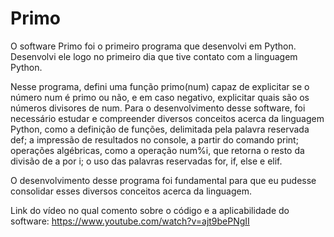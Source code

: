 # Primo

O software Primo foi o primeiro programa que desenvolvi em Python. Desenvolvi ele logo no primeiro dia que tive contato com a linguagem Python.

Nesse programa, defini uma função primo(num) capaz de explicitar se o número  num é primo ou não, e em caso negativo, explicitar quais são os números divisores de num. Para o desenvolvimento desse software, foi necessário estudar e compreender diversos conceitos acerca da linguagem Python, como a definição de funções, delimitada pela palavra reservada def; a impressão de resultados no console, a partir do comando print; operações algébricas, como a operação num%i, que retorna o resto da divisão de a por i; o uso das palavras reservadas for, if, else e elif.

O desenvolvimento desse programa foi fundamental para que eu pudesse consolidar esses diversos conceitos acerca da linguagem.

Link do vídeo no qual comento sobre o código e a aplicabilidade do software: https://www.youtube.com/watch?v=ajt9bePNgII

